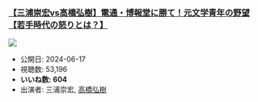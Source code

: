 ### [【三浦崇宏vs高橋弘樹】電通・博報堂に勝て！元文学青年の野望【若手時代の怒りとは？】](https://www.youtube.com/watch?v=NjvgFQ7T7Fc)
[![](https://img.youtube.com/vi/NjvgFQ7T7Fc/sddefault.jpg)](https://www.youtube.com/watch?v=NjvgFQ7T7Fc)
-   公開日: 2024-06-17
-   視聴数: 53,196
-   **いいね数: 604**
-   出演者: 三浦崇宏, [高橋弘樹](/rehacq_fan/people/高橋弘樹 "wikilink")
